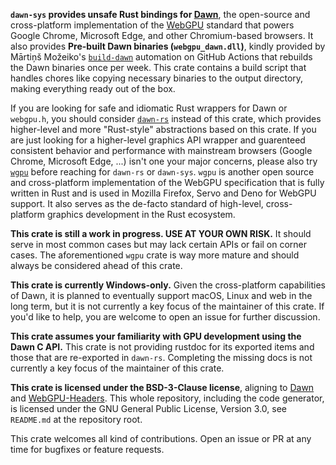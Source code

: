 **`dawn-sys` provides unsafe Rust bindings for [Dawn](https://github.com/google/dawn)**, the open-source and cross-platform implementation of the [WebGPU](https://webgpu.dev/) standard that powers Google Chrome, Microsoft Edge, and other Chromium-based browsers. It also provides **Pre-built Dawn binaries (`webgpu_dawn.dll`)**, kindly provided by Mārtiņš Možeiko's [`build-dawn`](https://github.com/mmozeiko/build-dawn) automation on GitHub Actions that rebuilds the Dawn binaries once per week. This crate contains a build script that handles chores like copying necessary binaries to the output directory, making everything ready out of the box.

If you are looking for safe and idiomatic Rust wrappers for Dawn or `webgpu.h`, you should consider [`dawn-rs`](https://crates.io/crates/dawn-rs) instead of this crate, which provides higher-level and more "Rust-style" abstractions based on this crate. If you are just looking for a higher-level graphics API wrapper and guarenteed consistent behavior and performance with mainstream browsers (Google Chrome, Microsoft Edge, ...) isn't one your major concerns, please also try [`wgpu`](https://github.com/gfx-rs/wgpu) before reaching for `dawn-rs` or `dawn-sys`. `wgpu` is another open source and cross-platform implementation of the WebGPU specification that is fully written in Rust and is used in Mozilla Firefox, Servo and Deno for WebGPU support. It also serves as the de-facto standard of high-level, cross-platform graphics development in the Rust ecosystem.

**This crate is still a work in progress. USE AT YOUR OWN RISK.** It should serve in most common cases but may lack certain APIs or fail on corner cases. The aforementioned `wgpu` crate is way more mature and should always be considered ahead of this crate.

**This crate is currently Windows-only.** Given the cross-platform capabilities of Dawn, it is planned to eventually support macOS, Linux and web in the long term, but it is not currently a key focus of the maintainer of this crate. If you'd like to help, you are welcome to open an issue for further discussion.

**This crate assumes your familiarity with GPU development using the Dawn C API.** This crate is not providing rustdoc for its exported items and those that are re-exported in `dawn-rs`. Completing the missing docs is not currently a key focus of the maintainer of this crate.

**This crate is licensed under the BSD-3-Clause license**, aligning to [Dawn](https://github.com/google/dawn) and [WebGPU-Headers](https://github.com/webgpu-native/webgpu-headers). This whole repository, including the code generator, is licensed under the GNU General Public License, Version 3.0, see `README.md` at the repository root.

This crate welcomes all kind of contributions. Open an issue or PR at any time for bugfixes or feature requests.
